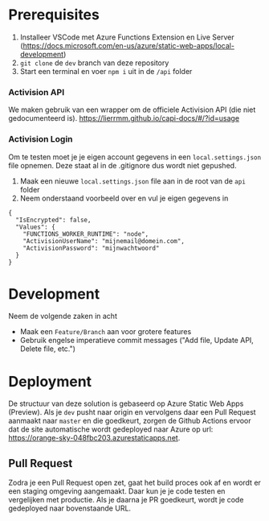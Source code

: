 # Prerequisites
1. Installeer VSCode met Azure Functions Extension en Live Server (https://docs.microsoft.com/en-us/azure/static-web-apps/local-development)
2. `git clone` de `dev` branch van deze repository
3. Start een terminal en voer `npm i` uit in de `/api` folder

### Activision API
We maken gebruik van een wrapper om de officiele Activision API (die niet gedocumenteerd is). https://lierrmm.github.io/capi-docs/#/?id=usage 

### Activision Login 
Om te testen moet je je eigen account gegevens in een `local.settings.json` file opnemen. Deze staat al in de .gitignore dus wordt niet gepushed.

1. Maak een nieuwe `local.settings.json` file aan in de root van de `api` folder
2. Neem onderstaand voorbeeld over en vul je eigen gegevens in

```
{
  "IsEncrypted": false,
  "Values": {
    "FUNCTIONS_WORKER_RUNTIME": "node",
    "ActivisionUserName": "mijnemail@domein.com",
    "ActivisionPassword": "mijnwachtwoord"
  }
}
```

# Development
Neem de volgende zaken in acht
- Maak een `Feature/Branch` aan voor grotere features
- Gebruik engelse imperatieve commit messages ("Add file, Update API, Delete file, etc.") 

# Deployment
De structuur van deze solution is gebaseerd op Azure Static Web Apps (Preview). Als je `dev` pusht naar origin en vervolgens daar een Pull Request aanmaakt naar `master` en die goedkeurt, zorgen de Github Actions ervoor dat de site automatische wordt gedeployed naar Azure op url: https://orange-sky-048fbc203.azurestaticapps.net.

## Pull Request
Zodra je een Pull Request open zet, gaat het build proces ook af en wordt er een staging omgeving aangemaakt. Daar kun je je code testen en vergelijken met productie. Als je daarna je PR goedkeurt, wordt je code gedeployed naar bovenstaande URL.